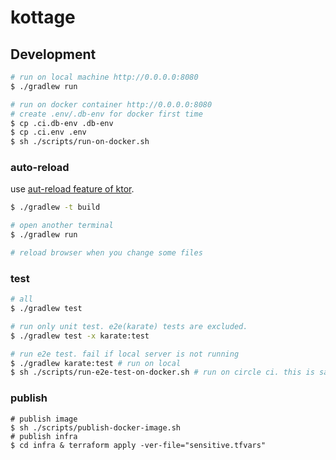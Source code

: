 # kottage

## Development

```sh
# run on local machine http://0.0.0.0:8080
$ ./gradlew run

# run on docker container http://0.0.0.0:8080
# create .env/.db-env for docker first time
$ cp .ci.db-env .db-env
$ cp .ci.env .env
$ sh ./scripts/run-on-docker.sh
```

### auto-reload

use [aut-reload feature of ktor](https://ktor.io/docs/auto-reload.html).

```sh
$ ./gradlew -t build

# open another terminal
$ ./gradlew run

# reload browser when you change some files 
```

### test

```sh
# all
$ ./gradlew test

# run only unit test. e2e(karate) tests are excluded.
$ ./gradlew test -x karate:test

# run e2e test. fail if local server is not running
$ ./gradlew karate:test # run on local
$ sh ./scripts/run-e2e-test-on-docker.sh # run on circle ci. this is same ./gradlew karate:test. 
```

### publish

```shell
# publish image
$ sh ./scripts/publish-docker-image.sh
# publish infra
$ cd infra & terraform apply -ver-file="sensitive.tfvars"
```
